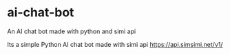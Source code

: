 # ai-chat-bot
An AI chat bot made with python and simi api

Its a simple Python AI chat bot made with simi api 
https://api.simsimi.net/v1/
